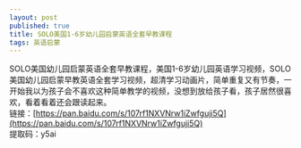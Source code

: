 ```yaml
---
layout: post
published: true
title: SOLO美国1-6岁幼儿园启蒙英语全套早教课程
tags: 英语启蒙
---
```

SOLO美国幼儿园启蒙英语全套早教课程，美国1-6岁幼儿园英语学习视频，SOLO美国幼儿园启蒙早教英语全套学习视频，超清学习动画片，简单重复又有节奏，一开始我以为孩子会不喜欢这种简单教学的视频，没想到放给孩子看，孩子居然很喜欢，看着看着还会跟读起来。 <br>
链接：[https://pan.baidu.com/s/107rf1NXVNrw1iZwfguji5Q](https://pan.baidu.com/s/107rf1NXVNrw1iZwfguji5Q)  <br>
提取码：y5ai 
